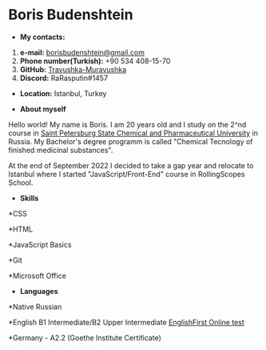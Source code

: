 # Boris Budenshtein


* __My contacts:__

 1. **e-mail:** borisbudenshtein@gmail.com
 2. **Phone number(Turkish):** +90 534 408-15-70
 3. **GitHub:** [Travushka-Muravushka](https://github.com/Travushka-Muravushka)
 4. **Discord:** RaRasputin#1457


* __Location:__ Istanbul, Turkey


* __About myself__

Hello world! My name is Boris. I am 20 years old and I study on the 2^nd course in [Saint Petersburg State Chemical and Pharmaceutical University](https://spcpu.ru/english/) in Russia. My Bachelor's degree programm is called "Chemical Tecnology of finished medicinal substances".


At the end of September 2022 I decided to take a gap year and relocate to Istanbul where I started "JavaScript/Front-End" course in RollingScopes School.


 * __Skills__

 *CSS

 *HTML

 *JavaScript Basics

 *Git

 *Microsoft Office


 * __Languages__

 *Native Russian 

 *English B1 Intermediate/B2 Upper Intermediate [EnglishFirst Online test](https://www.efset.org/quick-check/take-test/#set15-190/result)

 *Germany - A2.2 (Goethe Institute Certificate)